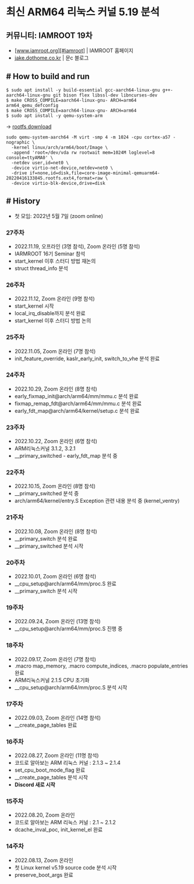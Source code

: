 # 최신 ARM64 리눅스 커널 5.19 분석

## 커뮤니티: IAMROOT 19차
- [www.iamroot.org][#iamroot] | IAMROOT 홈페이지
- [jake.dothome.co.kr][#moonc] | 문c 블로그

[#iamroot]: http://www.iamroot.org
[#moonc]: http://jake.dothome.co.kr

## \# How to build and run
```
$ sudo apt install -y build-essential gcc-aarch64-linux-gnu g++-aarch64-linux-gnu git bison flex libssl-dev libncurses-dev  
$ make CROSS_COMPILE=aarch64-linux-gnu- ARCH=arm64 arm64_qemu_defconfig
$ make CROSS_COMPILE=aarch64-linux-gnu- ARCH=arm64
$ sudo apt install -y qemu-system-arm
```
-> [rootfs download](http://downloads.yoctoproject.org/releases/yocto/yocto-4.0/machines/qemu/qemuarm64/core-image-minimal-qemuarm64-20220416133845.rootfs.ext4)
```
sudo qemu-system-aarch64 -M virt -smp 4 -m 1024 -cpu cortex-a57 -nographic \
  -kernel linux/arch/arm64/boot/Image \
  -append 'root=/dev/vda rw rootwait mem=1024M loglevel=8 console=ttyAMA0' \
  -netdev user,id=net0 \
  -device virtio-net-device,netdev=net0 \
  -drive if=none,id=disk,file=core-image-minimal-qemuarm64-20220416133845.rootfs.ext4,format=raw \
  -device virtio-blk-device,drive=disk
```
## \# History

- 첫 모임: 2022년 5월 7일 (zoom online)


### 27주차
- 2022.11.19, 오프라인 (3명 참석), Zoom 온라인 (5명 참석)
- IARMROOT 16기 Seminar 참석
- start_kernel 이후 스터디 방법 재논의
- struct thread_info 분석

### 26주차
- 2022.11.12, Zoom 온라인 (9명 참석)
- start_kernel 시작
- local_irq_disable까지 분석 완료
- start_kernel 이후 스터디 방법 논의

### 25주차
- 2022.11.05, Zoom 온라인 (7명 참석)
- init_feature_override, kaslr_early_init, switch_to_vhe 분석 완료

### 24주차
- 2022.10.29, Zoom 온라인 (8명 참석)
- early_fixmap_init@arch/arm64/mm/mmu.c 분석 완료
- fixmap_remap_fdt@arch/arm64/mm/mmu.c 분석 완료
- early_fdt_map@arch/arm64/kernel/setup.c 분석 완료

### 23주차
- 2022.10.22, Zoom 온라인 (6명 참석)
- ARM리눅스커널 3.1.2, 3.2.1
- __primary_switched - early_fdt_map 분석 중

### 22주차
- 2022.10.15, Zoom 온라인 (8명 참석)
- __primary_switched 분석 중
- arch/arm64/kernel/entry.S Exception 관련 내용 분석 중 (kernel_ventry)

### 21주차
- 2022.10.08, Zoom 온라인 (8명 참석)
- __primary_switch 분석 완료
- __primary_switched 분석 시작

### 20주차
- 2022.10.01, Zoom 온라인 (6명 참석)
- __cpu_setup@arch/arm64/mm/proc.S 완료
- __primary_switch 분석 시작

### 19주차
- 2022.09.24, Zoom 온라인 (13명 참석)
- __cpu_setup@arch/arm64/mm/proc.S 진행 중

### 18주차
- 2022.09.17, Zoom 온라인 (7명 참석)
- .macro map_memory, .macro compute_indices, .macro populate_entries 완료
- ARM리눅스커널 2.1.5 CPU 초기화
- __cpu_setup@arch/arm64/mm/proc.S 분석 시작

### 17주차
- 2022.09.03, Zoom 온라인 (14명 참석)
- __create_page_tables 완료

### 16주차
- 2022.08.27, Zoom 온라인 (11명 참석)
- 코드로 알아보는 ARM 리눅스 커널 : 2.1.3 ~ 2.1.4
- set_cpu_boot_mode_flag 완료
- __create_page_tables 분석 시작
- **Discord 새로 시작**

### 15주차
- 2022.08.20, Zoom 온라인
- 코드로 알아보는 ARM 리눅스 커널 : 2.1 ~ 2.1.2
- dcache_inval_poc, init_kernel_el 완료

### 14주차
- 2022.08.13, Zoom 온라인
- 첫 Linux kernel v5.19 source code 분석 시작
- preserve_boot_args 완료
